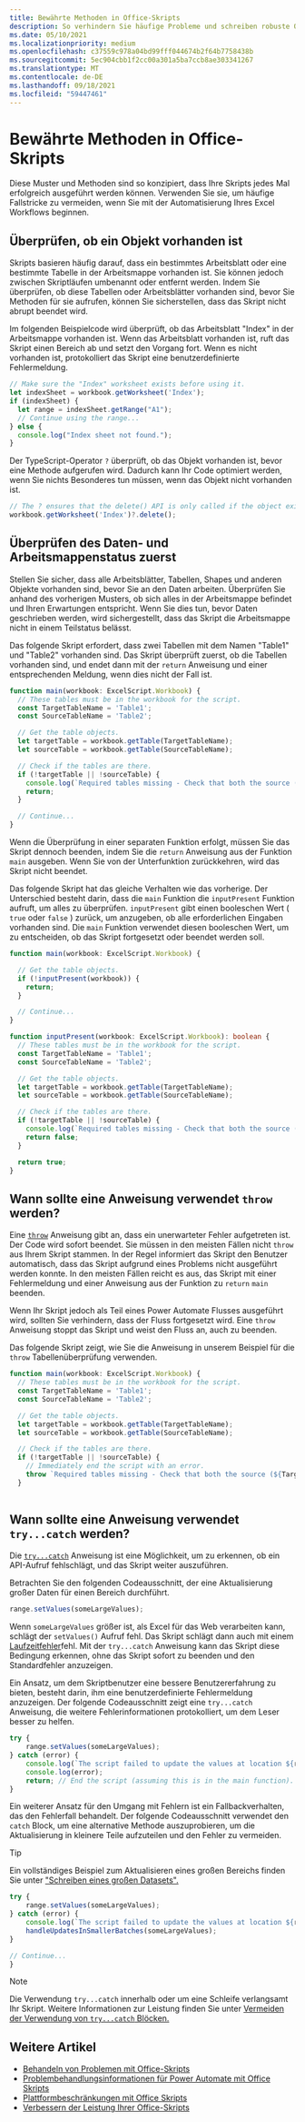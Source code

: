 ```yaml
---
title: Bewährte Methoden in Office-Skripts
description: So verhindern Sie häufige Probleme und schreiben robuste Office Skripts, die unerwartete Eingaben oder Daten verarbeiten können.
ms.date: 05/10/2021
ms.localizationpriority: medium
ms.openlocfilehash: c37559c978a04bd99fff044674b2f64b7758438b
ms.sourcegitcommit: 5ec904cbb1f2cc00a301a5ba7ccb8ae303341267
ms.translationtype: MT
ms.contentlocale: de-DE
ms.lasthandoff: 09/18/2021
ms.locfileid: "59447461"
---
```

# <a name="best-practices-in-office-scripts"></a>Bewährte Methoden in Office-Skripts

Diese Muster und Methoden sind so konzipiert, dass Ihre Skripts jedes Mal erfolgreich ausgeführt werden können. Verwenden Sie sie, um häufige Fallstricke zu vermeiden, wenn Sie mit der Automatisierung Ihres Excel Workflows beginnen.

## <a name="verify-an-object-is-present"></a>Überprüfen, ob ein Objekt vorhanden ist

Skripts basieren häufig darauf, dass ein bestimmtes Arbeitsblatt oder eine bestimmte Tabelle in der Arbeitsmappe vorhanden ist. Sie können jedoch zwischen Skriptläufen umbenannt oder entfernt werden. Indem Sie überprüfen, ob diese Tabellen oder Arbeitsblätter vorhanden sind, bevor Sie Methoden für sie aufrufen, können Sie sicherstellen, dass das Skript nicht abrupt beendet wird.

Im folgenden Beispielcode wird überprüft, ob das Arbeitsblatt "Index" in der Arbeitsmappe vorhanden ist. Wenn das Arbeitsblatt vorhanden ist, ruft das Skript einen Bereich ab und setzt den Vorgang fort. Wenn es nicht vorhanden ist, protokolliert das Skript eine benutzerdefinierte Fehlermeldung.

```TypeScript
// Make sure the "Index" worksheet exists before using it.
let indexSheet = workbook.getWorksheet('Index');
if (indexSheet) {
  let range = indexSheet.getRange("A1");
  // Continue using the range...
} else {
  console.log("Index sheet not found.");
}
```

Der TypeScript-Operator `?` überprüft, ob das Objekt vorhanden ist, bevor eine Methode aufgerufen wird. Dadurch kann Ihr Code optimiert werden, wenn Sie nichts Besonderes tun müssen, wenn das Objekt nicht vorhanden ist.

```TypeScript
// The ? ensures that the delete() API is only called if the object exists.
workbook.getWorksheet('Index')?.delete();
```

## <a name="validate-data-and-workbook-state-first"></a>Überprüfen des Daten- und Arbeitsmappenstatus zuerst

Stellen Sie sicher, dass alle Arbeitsblätter, Tabellen, Shapes und anderen Objekte vorhanden sind, bevor Sie an den Daten arbeiten. Überprüfen Sie anhand des vorherigen Musters, ob sich alles in der Arbeitsmappe befindet und Ihren Erwartungen entspricht. Wenn Sie dies tun, bevor Daten geschrieben werden, wird sichergestellt, dass das Skript die Arbeitsmappe nicht in einem Teilstatus belässt.

Das folgende Skript erfordert, dass zwei Tabellen mit dem Namen "Table1" und "Table2" vorhanden sind. Das Skript überprüft zuerst, ob die Tabellen vorhanden sind, und endet dann mit der `return` Anweisung und einer entsprechenden Meldung, wenn dies nicht der Fall ist.

```TypeScript
function main(workbook: ExcelScript.Workbook) {
  // These tables must be in the workbook for the script.
  const TargetTableName = 'Table1';
  const SourceTableName = 'Table2';

  // Get the table objects.
  let targetTable = workbook.getTable(TargetTableName);
  let sourceTable = workbook.getTable(SourceTableName);

  // Check if the tables are there.
  if (!targetTable || !sourceTable) {
    console.log(`Required tables missing - Check that both the source (${TargetTableName}) and target (${SourceTableName}) tables are present before running the script.`);
    return;
  }

  // Continue...
}
```

Wenn die Überprüfung in einer separaten Funktion erfolgt, müssen Sie das Skript dennoch beenden, indem Sie die `return` Anweisung aus der Funktion `main` ausgeben. Wenn Sie von der Unterfunktion zurückkehren, wird das Skript nicht beendet.

Das folgende Skript hat das gleiche Verhalten wie das vorherige. Der Unterschied besteht darin, dass die `main` Funktion die `inputPresent` Funktion aufruft, um alles zu überprüfen. `inputPresent` gibt einen booleschen Wert ( `true` oder `false` ) zurück, um anzugeben, ob alle erforderlichen Eingaben vorhanden sind. Die `main` Funktion verwendet diesen booleschen Wert, um zu entscheiden, ob das Skript fortgesetzt oder beendet werden soll.

```TypeScript
function main(workbook: ExcelScript.Workbook) {

  // Get the table objects.
  if (!inputPresent(workbook)) {
    return;
  }

  // Continue...
}

function inputPresent(workbook: ExcelScript.Workbook): boolean {
  // These tables must be in the workbook for the script.
  const TargetTableName = 'Table1';
  const SourceTableName = 'Table2';

  // Get the table objects.
  let targetTable = workbook.getTable(TargetTableName);
  let sourceTable = workbook.getTable(SourceTableName);

  // Check if the tables are there.
  if (!targetTable || !sourceTable) {
    console.log(`Required tables missing - Check that both the source (${TargetTableName}) and target (${SourceTableName}) tables are present before running the script.`);
    return false;
  }

  return true;
}
```

## <a name="when-to-use-a-throw-statement"></a>Wann sollte eine Anweisung verwendet `throw` werden?

Eine [`throw`](https://developer.mozilla.org/docs/web/javascript/reference/statements/throw) Anweisung gibt an, dass ein unerwarteter Fehler aufgetreten ist. Der Code wird sofort beendet. Sie müssen in den meisten Fällen nicht `throw` aus Ihrem Skript stammen. In der Regel informiert das Skript den Benutzer automatisch, dass das Skript aufgrund eines Problems nicht ausgeführt werden konnte. In den meisten Fällen reicht es aus, das Skript mit einer Fehlermeldung und einer Anweisung aus der Funktion zu `return` `main` beenden.

Wenn Ihr Skript jedoch als Teil eines Power Automate Flusses ausgeführt wird, sollten Sie verhindern, dass der Fluss fortgesetzt wird. Eine `throw` Anweisung stoppt das Skript und weist den Fluss an, auch zu beenden.

Das folgende Skript zeigt, wie Sie die Anweisung in unserem Beispiel für die `throw` Tabellenüberprüfung verwenden.

```TypeScript
function main(workbook: ExcelScript.Workbook) {
  // These tables must be in the workbook for the script.
  const TargetTableName = 'Table1';
  const SourceTableName = 'Table2';

  // Get the table objects.
  let targetTable = workbook.getTable(TargetTableName);
  let sourceTable = workbook.getTable(SourceTableName);

  // Check if the tables are there.
  if (!targetTable || !sourceTable) {
    // Immediately end the script with an error.
    throw `Required tables missing - Check that both the source (${TargetTableName}) and target (${SourceTableName}) tables are present before running the script.`;
  }
  
```

## <a name="when-to-use-a-trycatch-statement"></a>Wann sollte eine Anweisung verwendet `try...catch` werden?

Die [`try...catch`](https://developer.mozilla.org/docs/Web/JavaScript/Reference/Statements/try...catch) Anweisung ist eine Möglichkeit, um zu erkennen, ob ein API-Aufruf fehlschlägt, und das Skript weiter auszuführen.

Betrachten Sie den folgenden Codeausschnitt, der eine Aktualisierung großer Daten für einen Bereich durchführt.

```TypeScript
range.setValues(someLargeValues);
```

Wenn `someLargeValues` größer ist, als Excel für das Web verarbeiten kann, schlägt der `setValues()` Aufruf fehl. Das Skript schlägt dann auch mit einem [Laufzeitfehler](../testing/troubleshooting.md#runtime-errors)fehl. Mit der `try...catch` Anweisung kann das Skript diese Bedingung erkennen, ohne das Skript sofort zu beenden und den Standardfehler anzuzeigen.

Ein Ansatz, um dem Skriptbenutzer eine bessere Benutzererfahrung zu bieten, besteht darin, ihm eine benutzerdefinierte Fehlermeldung anzuzeigen. Der folgende Codeausschnitt zeigt eine `try...catch` Anweisung, die weitere Fehlerinformationen protokolliert, um dem Leser besser zu helfen.

```TypeScript
try {
    range.setValues(someLargeValues);
} catch (error) {
    console.log(`The script failed to update the values at location ${range.getAddress()}. Please inspect and run again.`);
    console.log(error);
    return; // End the script (assuming this is in the main function).
}
```

Ein weiterer Ansatz für den Umgang mit Fehlern ist ein Fallbackverhalten, das den Fehlerfall behandelt. Der folgende Codeausschnitt verwendet den `catch` Block, um eine alternative Methode auszuprobieren, um die Aktualisierung in kleinere Teile aufzuteilen und den Fehler zu vermeiden.

> [!TIP]
> Ein vollständiges Beispiel zum Aktualisieren eines großen Bereichs finden Sie unter ["Schreiben eines großen Datasets".](../resources/samples/write-large-dataset.md)

```TypeScript
try {
    range.setValues(someLargeValues);
} catch (error) {
    console.log(`The script failed to update the values at location ${range.getAddress()}. Trying a different approach.`);
    handleUpdatesInSmallerBatches(someLargeValues);
}

// Continue...
}
```

> [!NOTE]
> Die Verwendung `try...catch` innerhalb oder um eine Schleife verlangsamt Ihr Skript. Weitere Informationen zur Leistung finden Sie unter [Vermeiden der Verwendung von `try...catch` Blöcken.](web-client-performance.md#avoid-using-trycatch-blocks-in-or-surrounding-loops)

## <a name="see-also"></a>Weitere Artikel

- [Behandeln von Problemen mit Office-Skripts](../testing/troubleshooting.md)
- [Problembehandlungsinformationen für Power Automate mit Office Skripts](../testing/power-automate-troubleshooting.md)
- [Plattformbeschränkungen mit Office Skripts](../testing/platform-limits.md)
- [Verbessern der Leistung Ihrer Office-Skripts](web-client-performance.md)
